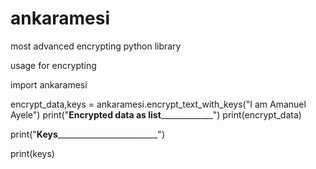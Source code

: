 # ankaramesi
most advanced encrypting python library 

usage for encrypting

import ankaramesi

encrypt_data,keys = ankaramesi.encrypt_text_with_keys("I am Amanuel Ayele")
print("______________________________Encrypted data as list___________________________________________")
print(encrypt_data)

print("______________________________Keys_______________________________________________________")

print(keys)
